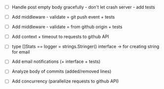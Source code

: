 - [ ] Handle post empty body gracefully - don't let crash server - add tests
- [ ] Add middleware - validate = git push event + tests
- [ ] Add middleware - validate = from github origin + tests
- [ ] Add context + timeout to requests to github API


- [ ] type []Stats == logger = strings.Stringer() interface -> for creating string for email
- [ ] Add email notifications (+ interface + tests)


- [ ] Analyze body of commits (added/removed lines)


- [ ] Add concurrency (parallelize requests to github API)
